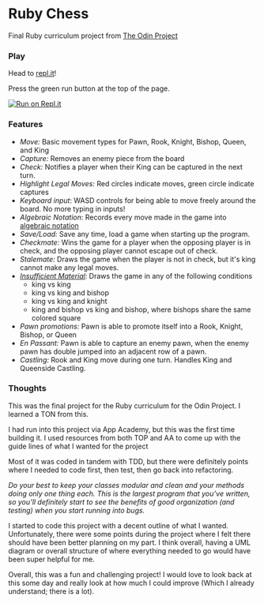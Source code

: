 # Ruby Chess
Final Ruby curriculum project from [The Odin Project](https://www.theodinproject.com/lessons/ruby-ruby-final-project)

### Play ###
Head to [repl.it](https://replit.com/@KenTohara/rubyChess)!

Press the green run button at the top of the page.

[![Run on Repl.it](https://repl.it/badge/github/KTohara/ruby_Chess)](https://replit.com/@KenTohara/rubyChess)

### Features
- *Move:* Basic movement types for Pawn, Rook, Knight, Bishop, Queen, and King
- *Capture:* Removes an enemy piece from the board
- *Check:* Notifies a player when their King can be captured in the next turn.
- *Highlight Legal Moves:* Red circles indicate moves, green circle indicate captures
- *Keyboard input*: WASD controls for being able to move freely around the board. No more typing in inputs!
- *Algebraic Notation*: Records every move made in the game into [algebraic notation](https://en.wikipedia.org/wiki/Algebraic_notation_(chess))
- *Save/Load:* Save any time, load a game when starting up the program.
- *Checkmate:* Wins the game for a player when the opposing player is in check, and the opposing player cannot escape out of check.
- *Stalemate:* Draws the game when the player is not in check, but it's king cannot make any legal moves.
- *[Insufficient Material](https://en.wikipedia.org/wiki/Rules_of_chess#Dead_position)*: Draws the game in any of the following conditions
  - king vs king
  - king vs king and bishop
  - king vs king and knight
  - king and bishop vs king and bishop, where bishops share the same colored square
- *Pawn promotions:* Pawn is able to promote itself into a Rook, Knight, Bishop, or Queen
- *En Passant:* Pawn is able to capture an enemy pawn, when the enemy pawn has double jumped into an adjacent row of a pawn.
- *Castling:* Rook and King move during one turn. Handles King and Queenside Castling.

### Thoughts
This was the final project for the Ruby curriculum for the Odin Project. I learned a TON from this.

I had run into this project via App Academy, but this was the first time building it. I used resources from both TOP and AA to come up with the guide lines of what I wanted for the project

Most of it was coded in tandem with TDD, but there were definitely points where I needed to code first, then test, then go back into refactoring.

*Do your best to keep your classes modular and clean and your methods doing only one thing each.*
*This is the largest program that you’ve written, so you’ll definitely start to see the benefits of good organization (and testing) when you start running into bugs.*

I started to code this project with a decent outline of what I wanted. Unfortunately, there were some points during the project where I felt there should have been better planning on my part.
I think overall, having a UML diagram or overall structure of where everything needed to go would have been super helpful for me.

Overall, this was a fun and challenging project! I would love to look back at this some day and really look at how much I could improve (Which I already understand; there is a lot).